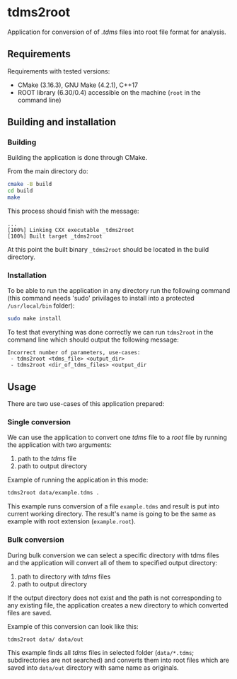 # tdms2root

Application for conversion of of *.tdms* files into root file format for
analysis.

## Requirements

Requirements with tested versions: 

- CMake (3.16.3), GNU Make (4.2.1), C++17
- ROOT library (6.30/0.4) accessible on the machine (`root` in the
 command line)

## Building and installation

### Building 

Building the application is done through CMake. 

From the main directory do:
```bash
cmake -B build
cd build
make
```

This process should finish with the message: 
```
...
[100%] Linking CXX executable _tdms2root
[100%] Built target _tdms2root
```

At this point the built binary `_tdms2root` should be located in the build
directory.

### Installation
To be able to run the application in any directory run the following command
(this command needs 'sudo' privilages to install into a protected
`/usr/local/bin` folder):
```bash
sudo make install
```

To test that everything was done correctly we can run `tdms2root` in the
command line which should output the following message: 

```
Incorrect number of parameters, use-cases:
 - tdms2root <tdms_file> <output_dir>
 - tdms2root <dir_of_tdms_files> <output_dir
``````

## Usage

There are two use-cases of this application prepared:

### Single conversion

We can use the application to convert one *tdms* file to a *root* file by
running the application with two arguments:
1) path to the *tdms* file
2) path to output directory 

Example of running the application in this mode:

```bash
tdms2root data/example.tdms .
```

This example runs conversion of a file `example.tdms` and result is put into
current working directory. The result's name is going to be the same as example
with root extension (`example.root`).

### Bulk conversion

During bulk conversion we can select a specific directory with tdms files and
the application will convert all of them to specified output directory:
1) path to directory with *tdms* files
2) path to output directory

If the output directory does not exist and the path is not corresponding to any
existing file, the application creates a new directory to which converted files
are saved.

Example of this conversion can look like this:
```bash
tdms2root data/ data/out
```

This example finds all *tdms* files in selected folder (`data/*.tdms`;
subdirectories are not searched) and converts them into root files which are
saved into `data/out` directory with same name as originals.
